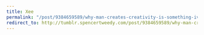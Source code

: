 ```yaml
---
title: Xee
permalink: "/post/9384659589/why-man-creates-creativity-is-something-ive"
redirect_to: http://tumblr.spencertweedy.com/post/9384659589/why-man-creates-creativity-is-something-ive
---
```


